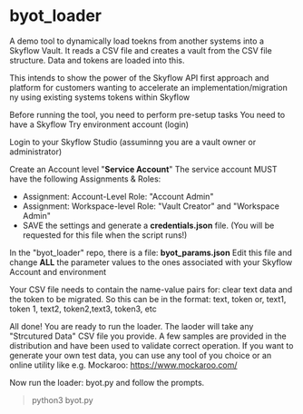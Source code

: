 # byot_loader
A demo tool to dynamically load toekns from another systems into a Skyflow Vault.
It reads a CSV file and creates a vault from the CSV file structure.
Data and tokens are loaded into this.

This intends to show the power of the Skyflow API first approach and platform for customers wanting to accelerate an implementation/migration ny using existing systems tokens within Skyflow

Before running the tool, you need to perform pre-setup tasks
You need to have a Skyflow Try environment account (login)

Login to your Skyflow Studio (assuminng you are a vault owner or administrator)

Create an Account level "**Service Account**"
The service account MUST have the following Assignments & Roles:
 - Assignment:  Account-Level     Role:  "Account Admin"
 - Assignment:  Workspace-level   Role:  "Vault Creator" and  "Workspace Admin"
 - SAVE the settings and generate a **credentials.json** file.  (You will be requested for this file when the script runs!)

In the "byot_loader" repo, there is a file:   **byot_params.json**
Edit this file and change **ALL** the parameter values to the ones associated with your Skyflow Account and environment

Your CSV file needs to contain the name-value pairs for: clear text data and the token to be migrated.
So this can be in the format:  text, token  or,   text1, token 1, text2, token2,text3, token3, etc

All done!  You are ready to run the loader.
The laoder will take any "Strcutured Data" CSV file you provide.  A few samples are provided in the distribution and have been used to validate correct operation.
If you want to generate your own test data, you can use any tool of you choice or an online utility like e.g. Mockaroo:  https://www.mockaroo.com/

Now run the loader:   byot.py   and follow the prompts.
> python3 byot.py
